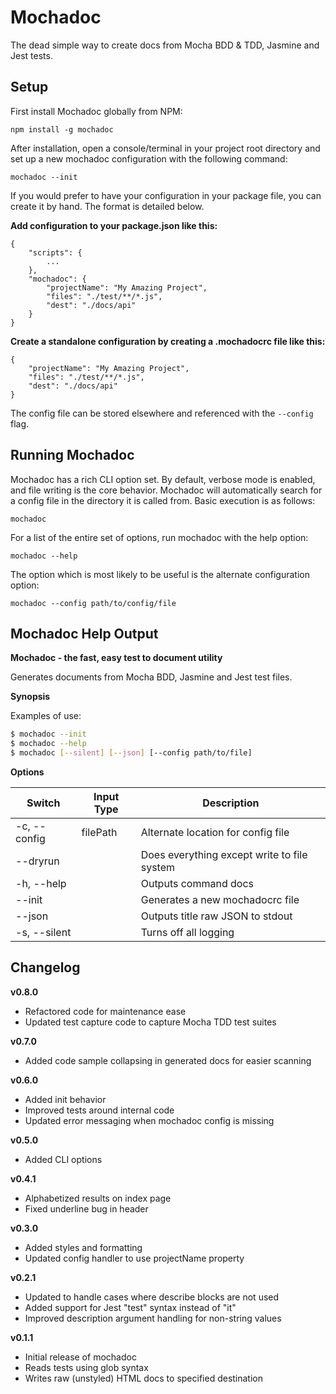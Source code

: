 Mochadoc
========

The dead simple way to create docs from Mocha BDD & TDD, Jasmine and Jest tests.

## Setup ##

First install Mochadoc globally from NPM:

`npm install -g mochadoc`

After installation, open a console/terminal in your project root directory and set up a new mochadoc configuration with the following command:

`mochadoc --init`

If you would prefer to have your configuration in your package file, you can create it by hand.  The format is detailed below.

**Add configuration to your package.json like this:**

```
{
    "scripts": {
        ...
    },
    "mochadoc": {
        "projectName": "My Amazing Project",
        "files": "./test/**/*.js",
        "dest": "./docs/api"
    }
}
```

**Create a standalone configuration by creating a .mochadocrc file like this:**

```
{
    "projectName": "My Amazing Project",
    "files": "./test/**/*.js",
    "dest": "./docs/api"
}
```

The config file can be stored elsewhere and referenced with the `--config` flag.

## Running Mochadoc ##

Mochadoc has a rich CLI option set.  By default, verbose mode is enabled, and file writing is the core behavior.  Mochadoc will automatically search for a config file in the directory it is called from.  Basic execution is as follows:

`mochadoc`

For a list of the entire set of options, run mochadoc with the help option:

`mochadoc --help`

The option which is most likely to be useful is the alternate configuration option:

`mochadoc --config path/to/config/file`

## Mochadoc Help Output ##

__Mochadoc - the fast, easy test to document utility__

  Generates documents from Mocha BDD, Jasmine and Jest test files.

__Synopsis__

Examples of use:

```bash
$ mochadoc --init
$ mochadoc --help
$ mochadoc [--silent] [--json] [--config path/to/file]
```

__Options__

| Switch | Input Type | Description |
| --- | --- | --- |
| -c, --config | filePath | Alternate location for config file|
| --dryrun | | Does everything except write to file system |
| -h, --help | | Outputs command docs |
| --init | | Generates a new mochadocrc file |
| --json | | Outputs title raw JSON to stdout |
| -s, --silent | | Turns off all logging |

## Changelog ##

**v0.8.0**

- Refactored code for maintenance ease
- Updated test capture code to capture Mocha TDD test suites

**v0.7.0**

- Added code sample collapsing in generated docs for easier scanning

**v0.6.0**

- Added init behavior
- Improved tests around internal code
- Updated error messaging when mochadoc config is missing

**v0.5.0**

- Added CLI options

**v0.4.1**

- Alphabetized results on index page
- Fixed underline bug in header

**v0.3.0**

- Added styles and formatting
- Updated config handler to use projectName property

**v0.2.1**

- Updated to handle cases where describe blocks are not used
- Added support for Jest "test" syntax instead of "it"
- Improved description argument handling for non-string values

**v0.1.1**

- Initial release of mochadoc
- Reads tests using glob syntax
- Writes raw (unstyled) HTML docs to specified destination
